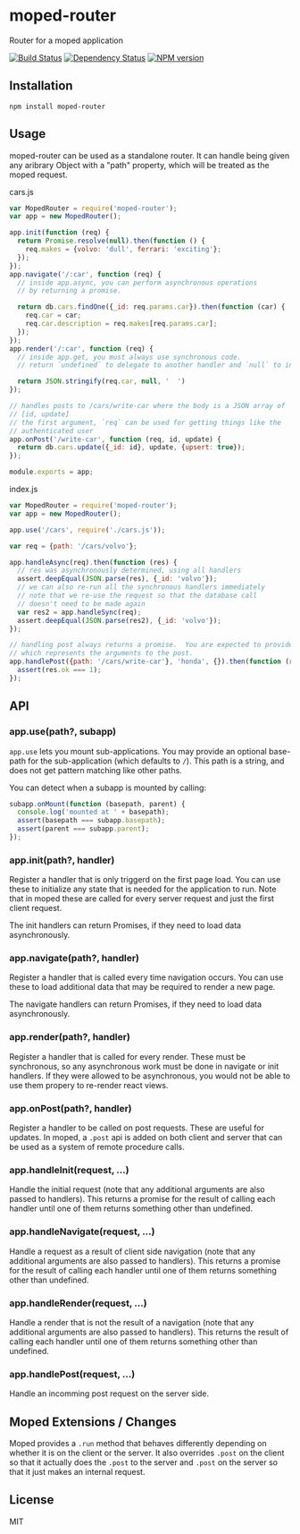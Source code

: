 # moped-router

Router for a moped application

[![Build Status](https://img.shields.io/travis/mopedjs/moped-router/master.svg)](https://travis-ci.org/mopedjs/moped-router)
[![Dependency Status](https://img.shields.io/gemnasium/mopedjs/moped-router.svg)](https://gemnasium.com/mopedjs/moped-router)
[![NPM version](https://img.shields.io/npm/v/moped-router.svg)](https://www.npmjs.org/package/moped-router)

## Installation

    npm install moped-router

## Usage

moped-router can be used as a standalone router.  It can handle being given any aribrary Object with a "path" property, which will be treated as the moped request.

cars.js

```js
var MopedRouter = require('moped-router');
var app = new MopedRouter();

app.init(function (req) {
  return Promise.resolve(null).then(function () {
    req.makes = {volvo: 'dull', ferrari: 'exciting'};
  });
});
app.navigate('/:car', function (req) {
  // inside app.async, you can perform asynchronous operations
  // by returning a promise.

  return db.cars.findOne({_id: req.params.car}).then(function (car) {
    req.car = car;
    req.car.description = req.makes[req.params.car];
  });
});
app.render('/:car', function (req) {
  // inside app.get, you must always use synchronous code.
  // return `undefined` to delegate to another handler and `null` to indicate 404

  return JSON.stringify(req.car, null, '  ')
});

// handles posts to /cars/write-car where the body is a JSON array of
// [id, update]
// the first argument, `req` can be used for getting things like the
// authenticated user
app.onPost('/write-car', function (req, id, update) {
  return db.cars.update({_id: id}, update, {upsert: true});
});

module.exports = app;
```

index.js

```js
var MopedRouter = require('moped-router');
var app = new MopedRouter();

app.use('/cars', require('./cars.js'));

var req = {path: '/cars/volvo'};

app.handleAsync(req).then(function (res) {
  // res was asynchronously determined, using all handlers
  assert.deepEqual(JSON.parse(res), {_id: 'volvo'});
  // we can also re-run all the synchronous handlers immediately
  // note that we re-use the request so that the database call
  // doesn't need to be made again
  var res2 = app.handleSync(req);
  assert.deepEqual(JSON.parse(res2), {_id: 'volvo'});
});

// handling post always returns a promise.  You are expected to provide the extra `body` property
// which represents the arguments to the post.
app.handlePost({path: '/cars/write-car'}, 'honda', {}).then(function (res) {
  assert(res.ok === 1);
});
```

## API

### app.use(path?, subapp)

`app.use` lets you mount sub-applications.  You may provide an optional base-path for the sub-application (which defaults to `/`).  This path is a string, and does not get pattern matching like other paths.

You can detect when a subapp is mounted by calling:

```js
subapp.onMount(function (basepath, parent) {
  console.log('mounted at ' + basepath);
  assert(basepath === subapp.basepath);
  assert(parent === subapp.parent);
});
```

### app.init(path?, handler)

Register a handler that is only triggerd on the first page load.  You can use these to initialize any state that is needed for the application to run.  Note that in moped these are called for every server request and just the first client request.

The init handlers can return Promises, if they need to load data asynchronously.

### app.navigate(path?, handler)

Register a handler that is called every time navigation occurs.  You can use these to load additional data that may be required to render a new page.

The navigate handlers can return Promises, if they need to load data asynchronously.

### app.render(path?, handler)

Register a handler that is called for every render.  These must be synchronous, so any asynchronous work must be done in navigate or init handlers.  If they were allowed to be asynchronous, you would not be able to use them propery to re-render react views.

### app.onPost(path?, handler)

Register a handler to be called on post requests.  These are useful for updates.  In moped, a `.post` api is added on both client and server that can be used as a system of remote procedure calls.

### app.handleInit(request, ...)

Handle the initial request (note that any additional arguments are also passed to handlers).  This returns a promise for the result of calling each handler until one of them returns something other than undefined.

### app.handleNavigate(request, ...)

Handle a request as a result of client side navigation (note that any additional arguments are also passed to handlers).  This returns a promise for the result of calling each handler until one of them returns something other than undefined.

### app.handleRender(request, ...)

Handle a render that is not the result of a navigation (note that any additional arguments are also passed to handlers).  This returns the result of calling each handler until one of them returns something other than undefined.

### app.handlePost(request, ...)

Handle an incomming post request on the server side.

## Moped Extensions / Changes

Moped provides a `.run` method that behaves differently depending on whether it is on the client or the server.  It also overrides `.post` on the client so that it actually does the `.post` to the server and `.post` on the server so that it just makes an internal request.

## License

  MIT
